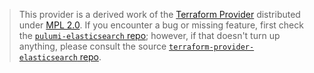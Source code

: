 > This provider is a derived work of the [Terraform Provider](https://github.com/OKO-press/terraform-provider-elasticsearch)
> distributed under [MPL 2.0](https://www.mozilla.org/en-US/MPL/2.0/). If you encounter a bug or missing feature,
> first check the [`pulumi-elasticsearch` repo](https://github.com/OKO-press/pulumi-elasticsearch/issues); however, if that doesn't turn up anything,
> please consult the source [`terraform-provider-elasticsearch` repo](https://github.com/OKO-press/terraform-provider-elasticsearch/issues).
